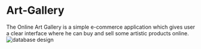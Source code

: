 # Art-Gallery
The Online Art Gallery is a simple e-commerce application which gives user a  clear interface where he can buy and sell some artistic products online.
![database design](https://user-images.githubusercontent.com/88155154/229752300-44c8a137-3eb0-49e3-aa79-07e59b226229.jpg)


